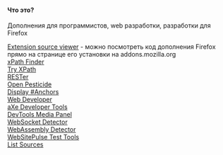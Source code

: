 #### Что это?

Дополнения для программистов, web разработки, разработки для Firefox

[Extension source viewer](https://addons.mozilla.org/en-US/firefox/addon/crxviewer/) - можно посмотреть код дополнения Firefox прямо на странице его установки на addons.mozilla.org
<br>
[xPath Finder](https://addons.mozilla.org/ru/firefox/addon/xpath_finder/)
<br>
[Try XPath](https://addons.mozilla.org/ru/firefox/addon/try-xpath/)
<br>
[RESTer](https://addons.mozilla.org/ru/firefox/addon/rester/)
<br>
[Open Pesticide](https://addons.mozilla.org/en-US/firefox/addon/open-pesticide/)
<br>
[Display #Anchors](https://addons.mozilla.org/en-US/firefox/addon/display-_anchors/)
<br>
[Web Developer](https://addons.mozilla.org/en-US/firefox/addon/web-developer/)
<br>
[aXe Developer Tools](https://addons.mozilla.org/en-US/firefox/addon/axe-devtools/)
<br>
[DevTools Media Panel](https://addons.mozilla.org/en-US/firefox/addon/devtools-media-panel/)
<br>
[WebSocket Detector](https://addons.mozilla.org/en-US/firefox/addon/websocket-detector/)
<br>
[WebAssembly Detector](https://addons.mozilla.org/en-US/firefox/addon/webassembly-detector/)
<br>
[WebSitePulse Test Tools ](https://addons.mozilla.org/en-US/firefox/addon/websitepulse-test-tools/)
<br>
[List Sources](https://addons.mozilla.org/en-US/firefox/addon/list-sources/)
